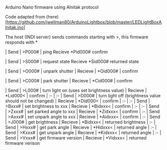 Arduino Nano firmware using Alnitak protocol

Code adapted from (here)[https://github.com/jwellman80/ArduinoLightbox/blob/master/LEDLightBoxAlnitak.ino]

The host (INDI server) sends commands starting with >, this firmware responds with *

| Send		| >P000#	| ping
Recieve		*Pid000#	confirm

| Send		| >S000#	| request state
Recieve		*Sid000#	returned state

| Send		| >O000#	| unpark shutter
| Recieve	| *Oid000#	| confirm

| Send		| >C000#	| park shutter
| Recieve	| *Cid000#	| confirm

| Send		| >L000#	| turn light on (uses set brightness value)
| Recieve	| *Lid000<	| confirm
| :-		| :-
| Send		| >D000#	| turn light off (brightness value should not be changed)
| Recieve	| *Did000<	| confirm
| :-		| :-
| Send		| >Bxxx#	| set brightness to xxx
| Recieve	| *Bidxxx<	| confirm
| :-		| :-
| Send		| >Zxxx#	| set parked angle to xxx
| Recieve	| *Zidxxx<	| confirm
| :-
| Send		| >Axxx#	| set unpark angle to xxx
| Recieve	| *Aidxxx<	| confirm
| :-
| Send		| >J000#	| get brightness
| Recieve	| *Bidxxx<	| returned brightness
| :-
| Send		| >Hxxx#	| get park angle
| Recieve	| *Hidxxx<	| returned angle
| :-
| Send		| >Kxxx#	| get unpark angle
| Recieve	| *Kidxxx<	| returned angle
| :-
| Send		| >Vxxx#	| get firmware version
| Recieve	| *Vidxxx<	| returned firmware verison